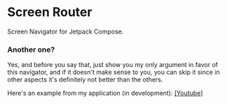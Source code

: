 # Screen Router

Screen Navigator for Jetpack Compose.

### Another one?

Yes, and before you say that, just show you my only argument in favor of this navigator, and if it doesn't make sense to you, you can skip it since in other aspects it's definitely not better than the others.

Here's an example from my application (in development): [[Youtube]](https://www.youtube.com/watch?v=evuKpdcTNaI)